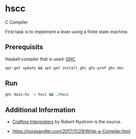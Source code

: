 # hscc

C Compiler 

First task is to implement a lexer using a finite state machine.


## Prerequisits 

Haskell compiler that is used: [GHC](https://www.haskell.org/ghc/)

```bash 
apt-get update && apt-get install ghc ghc-prof ghc-doc
```


## Run 

```bash 
ghc main.hs -o hscc && ./hscc 
```


## Additional Information

- [Crafting Interpreters](https://craftinginterpreters.com/) by Robert Nystrom is the source.

- https://norasandler.com/2017/11/29/Write-a-Compiler.html
